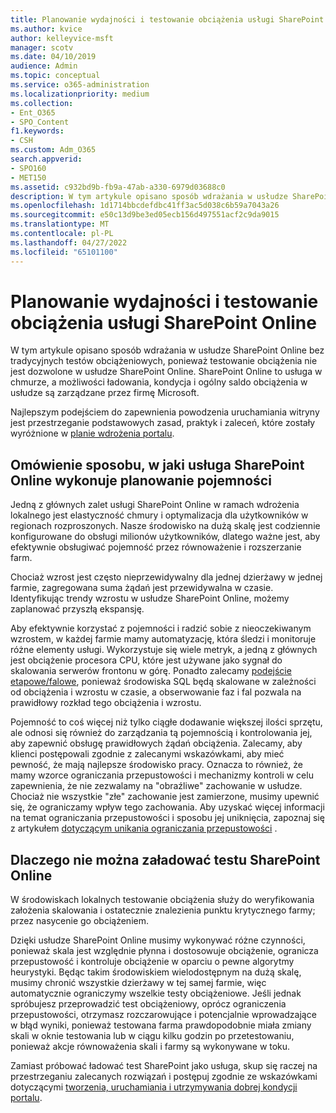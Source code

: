 ```yaml
---
title: Planowanie wydajności i testowanie obciążenia usługi SharePoint Online
ms.author: kvice
author: kelleyvice-msft
manager: scotv
ms.date: 04/10/2019
audience: Admin
ms.topic: conceptual
ms.service: o365-administration
ms.localizationpriority: medium
ms.collection:
- Ent_O365
- SPO_Content
f1.keywords:
- CSH
ms.custom: Adm_O365
search.appverid:
- SPO160
- MET150
ms.assetid: c932bd9b-fb9a-47ab-a330-6979d03688c0
description: W tym artykule opisano sposób wdrażania w usłudze SharePoint Online bez przeprowadzania tradycyjnych testów obciążeniowych, ponieważ jest to niedozwolone.
ms.openlocfilehash: 1d1714bbcdefdbc41ff3ac5d038c6b59a7043a26
ms.sourcegitcommit: e50c13d9be3ed05ecb156d497551acf2c9da9015
ms.translationtype: MT
ms.contentlocale: pl-PL
ms.lasthandoff: 04/27/2022
ms.locfileid: "65101100"
---
```

# <a name="capacity-planning-and-load-testing-sharepoint-online"></a>Planowanie wydajności i testowanie obciążenia usługi SharePoint Online
W tym artykule opisano sposób wdrażania w usłudze SharePoint Online bez tradycyjnych testów obciążeniowych, ponieważ testowanie obciążenia nie jest dozwolone w usłudze SharePoint Online. SharePoint Online to usługa w chmurze, a możliwości ładowania, kondycja i ogólny saldo obciążenia w usłudze są zarządzane przez firmę Microsoft.
  
Najlepszym podejściem do zapewnienia powodzenia uruchamiania witryny jest przestrzeganie podstawowych zasad, praktyk i zaleceń, które zostały wyróżnione w [planie wdrożenia portalu](planportallaunchroll-out.md).

## <a name="overview-of-how-sharepoint-online-performs-capacity-planning"></a>Omówienie sposobu, w jaki usługa SharePoint Online wykonuje planowanie pojemności 
Jedną z głównych zalet usługi SharePoint Online w ramach wdrożenia lokalnego jest elastyczność chmury i optymalizacja dla użytkowników w regionach rozproszonych. Nasze środowisko na dużą skalę jest codziennie konfigurowane do obsługi milionów użytkowników, dlatego ważne jest, aby efektywnie obsługiwać pojemność przez równoważenie i rozszerzanie farm.
  
Chociaż wzrost jest często nieprzewidywalny dla jednej dzierżawy w jednej farmie, zagregowana suma żądań jest przewidywalna w czasie. Identyfikując trendy wzrostu w usłudze SharePoint Online, możemy zaplanować przyszłą ekspansję.
  
Aby efektywnie korzystać z pojemności i radzić sobie z nieoczekiwanym wzrostem, w każdej farmie mamy automatyzację, która śledzi i monitoruje różne elementy usługi. Wykorzystuje się wiele metryk, a jedną z głównych jest obciążenie procesora CPU, które jest używane jako sygnał do skalowania serwerów frontonu w górę. Ponadto zalecamy [podejście etapowe/falowe](planportallaunchroll-out.md), ponieważ środowiska SQL będą skalowane w zależności od obciążenia i wzrostu w czasie, a obserwowanie faz i fal pozwala na prawidłowy rozkład tego obciążenia i wzrostu. 

Pojemność to coś więcej niż tylko ciągłe dodawanie większej ilości sprzętu, ale odnosi się również do zarządzania tą pojemnością i kontrolowania jej, aby zapewnić obsługę prawidłowych żądań obciążenia. Zalecamy, aby klienci postępowali zgodnie z zalecanymi wskazówkami, aby mieć pewność, że mają najlepsze środowisko pracy. Oznacza to również, że mamy wzorce ograniczania przepustowości i mechanizmy kontroli w celu zapewnienia, że nie zezwalamy na "obraźliwe" zachowanie w usłudze. Chociaż nie wszystkie "złe" zachowanie jest zamierzone, musimy upewnić się, że ograniczamy wpływ tego zachowania. Aby uzyskać więcej informacji na temat ograniczania przepustowości i sposobu jej uniknięcia, zapoznaj się z artykułem [dotyczącym unikania ograniczania przepustowości](/sharepoint/dev/general-development/how-to-avoid-getting-throttled-or-blocked-in-sharepoint-online) .

## <a name="why-you-cannot-load-test-sharepoint-online"></a>Dlaczego nie można załadować testu SharePoint Online
W środowiskach lokalnych testowanie obciążenia służy do weryfikowania założenia skalowania i ostatecznie znalezienia punktu krytycznego farmy; przez nasycenie go obciążeniem. 

Dzięki usłudze SharePoint Online musimy wykonywać różne czynności, ponieważ skala jest względnie płynna i dostosowuje obciążenie, ogranicza przepustowość i kontroluje obciążenie w oparciu o pewne algorytmy heurystyki. Będąc takim środowiskiem wielodostępnym na dużą skalę, musimy chronić wszystkie dzierżawy w tej samej farmie, więc automatycznie ograniczymy wszelkie testy obciążeniowe. Jeśli jednak spróbujesz przeprowadzić test obciążeniowy, oprócz ograniczenia przepustowości, otrzymasz rozczarowujące i potencjalnie wprowadzające w błąd wyniki, ponieważ testowana farma prawdopodobnie miała zmiany skali w oknie testowania lub w ciągu kilku godzin po przetestowaniu, ponieważ akcje równoważenia skali i farmy są wykonywane w toku.

Zamiast próbować ładować test SharePoint jako usługa, skup się raczej na przestrzeganiu zalecanych rozwiązań i postępuj zgodnie ze wskazówkami dotyczącymi [tworzenia, uruchamiania i utrzymywania dobrej kondycji portalu](/sharepoint/portal-health).